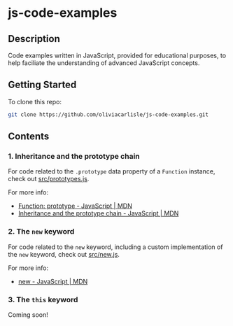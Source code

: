# js-code-examples

## Description

Code examples written in JavaScript, provided for educational purposes, to help faciliate the understanding of advanced JavaScript concepts.

## Getting Started

To clone this repo:

```bash
git clone https://github.com/oliviacarlisle/js-code-examples.git
```

## Contents

### 1. Inheritance and the prototype chain

For code related to the `.prototype` data property of a `Function` instance, check out [src/prototypes.js](src/prototypes.js).

For more info:

- [Function: prototype - JavaScript | MDN](https://developer.mozilla.org/en-US/docs/Web/JavaScript/Reference/Global_Objects/Function/prototype#description)
- [Inheritance and the prototype chain - JavaScript | MDN](https://developer.mozilla.org/en-US/docs/Web/JavaScript/Inheritance_and_the_prototype_chain)

### 2. The `new` keyword

For code related to the `new` keyword, including a custom implementation of the `new` keyword, check out [src/new.js](src/new.js).

For more info:

- [new - JavaScript | MDN](https://developer.mozilla.org/en-US/docs/Web/JavaScript/Reference/Operators/new)

### 3. The `this` keyword

Coming soon!
